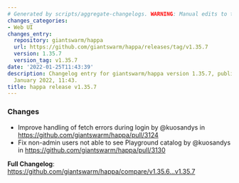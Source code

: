 ```yaml
---
# Generated by scripts/aggregate-changelogs. WARNING: Manual edits to this files will be overwritten.
changes_categories:
- Web UI
changes_entry:
  repository: giantswarm/happa
  url: https://github.com/giantswarm/happa/releases/tag/v1.35.7
  version: 1.35.7
  version_tag: v1.35.7
date: '2022-01-25T11:43:39'
description: Changelog entry for giantswarm/happa version 1.35.7, published on 25
  January 2022, 11:43.
title: happa release v1.35.7
---
```


### Changes

* Improve handling of fetch errors during login by @kuosandys in https://github.com/giantswarm/happa/pull/3124
* Fix non-admin users not able to see Playground catalog by @kuosandys in https://github.com/giantswarm/happa/pull/3130


**Full Changelog**: https://github.com/giantswarm/happa/compare/v1.35.6...v1.35.7
